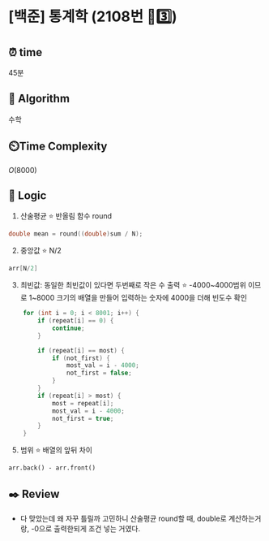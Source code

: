 # [백준] 통계학 (2108번 🩶3️⃣)

## ⏰  **time**

45분

## :pushpin: **Algorithm**

수학

## ⏲️**Time Complexity**

$O(8000)$

## :round_pushpin: **Logic**
1. 산술평균
   ⭐ 반올림 함수 round
```cpp
double mean = round((double)sum / N);
```

2. 중앙값
   ⭐ N/2
```cpp
arr[N/2]
```

3. 최빈값: 동일한 최빈값이 있다면 두번째로 작은 수 출력
   ⭐ -4000~4000범위 이므로 1~8000 크기의 배열을 만들어 입력하는 숫자에 4000을 더해 빈도수 확인
```cpp
	for (int i = 0; i < 8001; i++) {
		if (repeat[i] == 0) {
			continue;
		}

		if (repeat[i] == most) {
			if (not_first) {
				most_val = i - 4000;
				not_first = false;
			}
		}
		if (repeat[i] > most) {
			most = repeat[i];
			most_val = i - 4000;
			not_first = true;
		}
	}
```
5. 범위
   ⭐ 배열의 앞뒤 차이
```
arr.back() - arr.front()
```

## :black_nib: **Review**
- 다 맞았는데 왜 자꾸 틀릴까 고민하니 산술평균 round할 때, double로 계산하는거랑, -0으로 출력한되게 조건 넣는 거였다.
